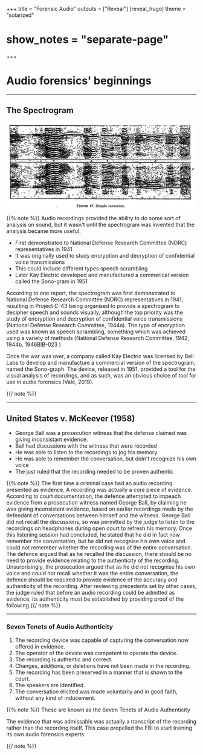 +++
title = "Forensic Audio"
outputs = ["Reveal"]
[reveal_hugo]
theme = "solarized"
# show_notes = "separate-page"
+++

# Audio forensics' beginnings

---

## The Spectrogram 

![](early-spectrogram.png)

{{% note %}}
Audio recordings provided the ability to do some sort of analysis on sound, but it wasn't until the spectrogram was invented that the analysis became more useful. 

* First demonstrated to  National Defense Research Committee (NDRC) representatives in 1941
* It was originally used to study encryption and decryption of confidential voice transmissions
* This could include different types speech scrambling
* Later Kay Electric developed and manufactured a commerical version called the Sono-gram in 1951

According to one report, the spectrogram was first demonstrated to National Defense Research Committee (NDRC) representatives in 1941, resulting in Project C-43 being organised to provide a spectrogram to decipher speech and sounds visually, although the top priority was the study of encryption and decryption of confidential voice transmissions (National Defense Research Committee, 1944a). The type of encryption used was known as speech scrambling, something which was achieved using a variety of methods (National Defense Research Committee, 1942, 1944b, 1946BIB-023 )

Once the war was over, a company called Kay Electric was licensed by Bell Labs to develop and manufacture a commercial version of the spectrogram, named the Sono-graph. The device, released in 1951, provided a tool for the visual analysis of recordings, and as such, was an obvious choice of tool for use in audio forensics (Vale, 2019).

{{/ note %}}

---

## United States v. McKeever (1958)

* George Ball was a prosecution witness that the defense claimed was giving inconsistant evidence. 
* Ball had discussions with the witness that were recorded 
* He was able to listen to the recordings to jog his memory 
* He was able to remember the conversation, but didn't recognize his own voice 
* The just ruled that the recording needed to be proven authentic 

{{% note %}}
The first time a criminal case had an audio recording presented as evidence. A recording was actually a core piece of evidence.  According to court documentation, the defence attempted to impeach evidence from a prosecution witness named George Ball, by claiming he was giving inconsistent evidence, based on earlier recordings made by the defendant of conversations between himself and the witness. George Ball did not recall the discussions, so was permitted by the judge to listen to the recordings on headphones during open court to refresh his memory. Once this listening session had concluded, he stated that he did in fact now remember the conversation, but he did not recognise his own voice and could not remember whether the recording was of the entire conversation. The defence argued that as he recalled the discussion, there should be no need to provide evidence relating to the authenticity of the recording. Unsurprisingly, the prosecution argued that as he did not recognise his own voice and could not recall whether it was the entire conversation, the defence should be required to provide evidence of the accuracy and authenticity of the recording. After reviewing precedents set by other cases, the judge ruled that before an audio recording could be admitted as evidence, its authenticity must be established by providing proof of the following
{{/ note %}}

---

### Seven Tenets of Audio Authenticity 

1. The recording device was capable of capturing the conversation now offered in evidence. 
2. The operator of the device was competent to operate the device. 
3. The recording is authentic and correct.
4. Changes, additions, or deletions have not been made in the recording.
5. The recording has been preserved in a manner that is shown to the court.
6. The speakers are identified.
7. The conversation elicited was made voluntarily and in good faith, without any kind of inducement.

{{% note %}}
These are known as the Seven Tenets of Audio Authenticity 

The evidence that was admissable was actually a transcript of the recording rather than the recording itself. This case propelled the FBI to start training its own audio forensics experts. 

{{/ note %}}
